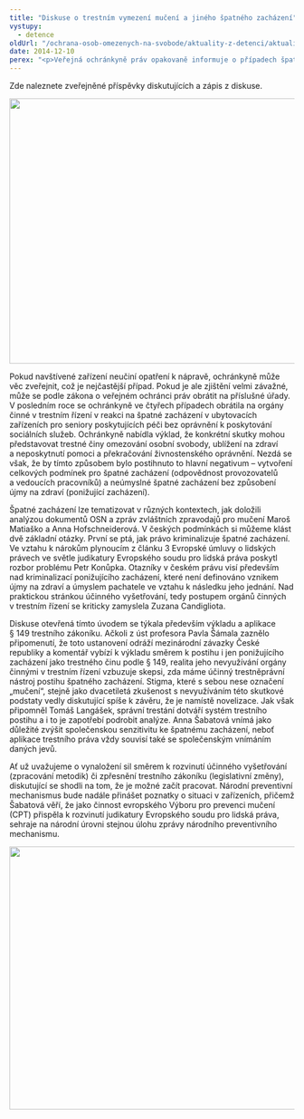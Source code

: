 ```yaml
---
title: "Diskuse o trestním vymezení mučení a jiného špatného zacházení"
vystupy:
  - detence
oldUrl: "/ochrana-osob-omezenych-na-svobode/aktuality-z-detenci/aktuality-z-detenci-2014/diskuse-o-trestnim-vymezeni-muceni-a-jineho-spatneho-zachazeni/"
date: 2014-12-10
perex: "<p>Veřejná ochránkyně práv opakovaně informuje o případech špatného zacházení na místech, kde dochází nebo může docházet k omezení svobody. Jako národní preventivní mechanismus podle Opčního protokolu k Úmluvě proti mučení provádí systematické návštěvy s cílem posílit prevenci špatného zacházení. Jaká reakce je adekvátní v případě, když špatné zacházení dosahuje intenzity ponižujícího zacházení? Nabízí právní řád možnost postihu, který by odpovídal požadavkům Úmluvy proti mučení a Evropské úmluvy o lidských právech? Veřejná ochránkyně práv Anna Šabatová uspořádala 3. prosince v Brně neformální diskusi nad uvedenými tématy. </p>"
---
```


<!-- imported from the old website -->

<p>Zde naleznete zveřejněné příspěvky diskutujících a zápis z diskuse.</p><p><img src="/uploads-import/uploads/RTEmagicC_Trestni-01.jpg.jpg" height="468" width="623" alt="" /></p><p>Pokud navštívené zařízení neučiní opatření k nápravě, ochránkyně může věc zveřejnit, což je nejčastější případ. Pokud je ale zjištění velmi závažné, může se podle zákona o veřejném ochránci práv obrátit na příslušné úřady. V posledním roce se ochránkyně ve čtyřech případech obrátila na orgány činné v trestním řízení v reakci na špatné zacházení v ubytovacích zařízeních pro seniory poskytujících péči bez oprávnění k poskytování sociálních služeb. Ochránkyně nabídla výklad, že konkrétní skutky mohou představovat trestné činy omezování osobní svobody, ublížení na zdraví a neposkytnutí pomoci a překračování živnostenského oprávnění. Nezdá se však, že by tímto způsobem bylo postihnuto to hlavní negativum – vytvoření celkových podmínek pro špatné zacházení (odpovědnost provozovatelů a vedoucích pracovníků) a neúmyslné špatné zacházení bez způsobení újmy na zdraví (ponižující zacházení). </p><p>Špatné zacházení lze tematizovat v různých kontextech, jak doložili analýzou dokumentů OSN a zpráv zvláštních zpravodajů pro mučení Maroš Matiaško a Anna Hofschneiderová. V českých podmínkách si můžeme klást dvě základní otázky. První se ptá, jak právo kriminalizuje špatné zacházení. Ve vztahu k nárokům plynoucím z článku 3 Evropské úmluvy o lidských právech ve světle judikatury Evropského soudu pro lidská práva poskytl rozbor problému Petr Konůpka. Otazníky v českém právu visí především nad kriminalizací ponižujícího zacházení, které není definováno vznikem újmy na zdraví a úmyslem pachatele ve vztahu k následku jeho jednání. Nad praktickou stránkou účinného vyšetřování, tedy postupem orgánů činných v trestním řízení se kriticky zamyslela Zuzana Candigliota.</p><p>Diskuse otevřená tímto úvodem se týkala především výkladu a aplikace § 149 trestního zákoníku. Ačkoli z úst profesora Pavla Šámala zaznělo připomenutí, že toto ustanovení odráží mezinárodní závazky České republiky a komentář vybízí k výkladu směrem k postihu i jen ponižujícího zacházení jako trestného činu podle § 149, realita jeho nevyužívání orgány činnými v trestním řízení vzbuzuje skepsi, zda máme účinný trestněprávní nástroj postihu špatného zacházení. Stigma, které s sebou nese označení „mučení“, stejně jako dvacetiletá zkušenost s nevyužíváním této skutkové podstaty vedly diskutující spíše k závěru, že je namístě novelizace. Jak však připomněl Tomáš Langášek, správní trestání dotváří systém trestního postihu a i to je zapotřebí podrobit analýze. Anna Šabatová vnímá jako důležité zvýšit společenskou senzitivitu ke špatnému zacházení, neboť aplikace trestního práva vždy souvisí také se společenským vnímáním daných jevů.</p><p>Ať už uvažujeme o vynaložení sil směrem k rozvinutí účinného vyšetřování (zpracování metodik) či zpřesnění trestního zákoníku (legislativní změny), diskutující se shodli na tom, že je možné začít pracovat. Národní preventivní mechanismus bude nadále přinášet poznatky o situaci v zařízeních, přičemž Šabatová věří, že jako činnost evropského Výboru pro prevenci mučení (CPT) přispěla k rozvinutí judikatury Evropského soudu pro lidská práva, sehraje na národní úrovni stejnou úlohu zprávy národního preventivního mechanismu. </p><p><img src="/uploads-import/uploads/RTEmagicC_Trestni-02.jpg.jpg" height="464" width="621" alt="" /> </p>
